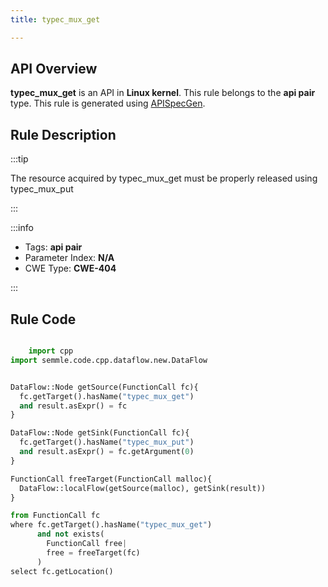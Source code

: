 ```yaml
---
title: typec_mux_get

---
```



## API Overview
**typec_mux_get** is an API in **Linux kernel**. This rule belongs to the **api pair** type. This rule is generated using [APISpecGen](../../tools/APISpecGen).
## Rule Description

:::tip

The resource acquired by typec_mux_get must be properly released using typec_mux_put

:::

:::info

- Tags: **api pair**
- Parameter Index: **N/A**
- CWE Type: **CWE-404**

:::

## Rule Code
```python

    import cpp
import semmle.code.cpp.dataflow.new.DataFlow


DataFlow::Node getSource(FunctionCall fc){
  fc.getTarget().hasName("typec_mux_get")
  and result.asExpr() = fc
}

DataFlow::Node getSink(FunctionCall fc){
  fc.getTarget().hasName("typec_mux_put")
  and result.asExpr() = fc.getArgument(0)
}

FunctionCall freeTarget(FunctionCall malloc){
  DataFlow::localFlow(getSource(malloc), getSink(result))
}

from FunctionCall fc
where fc.getTarget().hasName("typec_mux_get")
      and not exists(
        FunctionCall free| 
        free = freeTarget(fc)
      )
select fc.getLocation()

    
```
